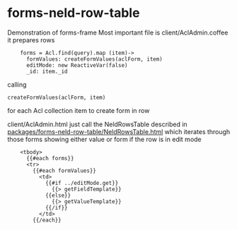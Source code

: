 # forms-neld-row-table
Demonstration of forms-frame
Most important file is client/AclAdmin.coffee
it prepares rows 
```
    forms = Acl.find(query).map (item)->
      formValues: createFormValues(aclForm, item)
      editMode: new ReactiveVar(false)
      _id: item._id

```
calling 
```
createFormValues(aclForm, item)
```
for each Acl collection item to create form in row

client/AclAdmin.html just call the NeldRowsTable described in [packages/forms-neld-row-table/NeldRowsTable.html](https://github.com/spastai/forms-neld-row-table/blob/master/packages/forms-neld-row-table/NeldRowsTable.html) 
which iterates through those forms showing either value or form if the row is in edit mode
```
    <tbody>
      {{#each forms}}
      <tr>
        {{#each formValues}}
          <td>
            {{#if ../editMode.get}}
              {{> getFieldTemplate}}
            {{else}}
              {{> getValueTemplate}}
            {{/if}}
          </td>
        {{/each}}
```
